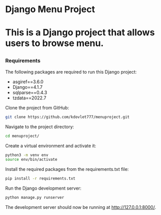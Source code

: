 <h1> Django Menu Project <h1> 
<p> This is a Django project that allows users to browse menu. </p>

<h3> Requirements </h3>
The following packages are required to run this Django project:
<ul>
<li>asgiref==3.6.0</li>
<li>Django==4.1.7</li>
<li>sqlparse==0.4.3</li>
<li>tzdata==2022.7</li>
</ul>
Clone the project from GitHub:

```bash 
git clone https://github.com/kdovlet777/menuproject.git
```

Navigate to the project directory:

```bash
cd menuproject/
```

Create a virtual environment and activate it:

```bash
python3 -m venv env
source env/bin/activate
```

Install the required packages from the requirements.txt file:

```bash
pip install -r requirements.txt
```

Run the Django development server:

```bash
python manage.py runserver
```
The development server should now be running at http://127.0.0.1:8000/.
